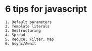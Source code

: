 # 6 tips for javascript
```
1. Default parameters
2. Template literals 
3. Destructuring
4. Spread
5. Reduce, Filter, Map
6. Async/Await
```
